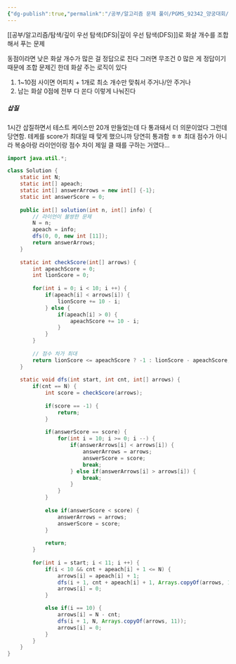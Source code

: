 ```yaml
---
{"dg-publish":true,"permalink":"/공부/알고리즘 문제 풀이/PGMS_92342_양궁대회/","dgPassFrontmatter":true}
---
```


[[공부/알고리즘/탐색/깊이 우선 탐색(DFS)\|깊이 우선 탐색(DFS)]]로 화살 개수를 조합해서 푸는 문제

동점이라면 낮은 화살 개수가 많은 걸 정답으로 친다
그러면 무조건 0 많은 게 정답이기 때문에 조합 문제긴 한데 화살 주는 로직이 있다
1) 1~10점 사이면 어피치 + 1개로 최소 개수만 맞춰서 주거나/안 주거나
2) 남는 화살 0점에 전부 다 쏜다
이렇게 나눠진다
##### 삽질
1시간 삽질하면서 테스트 케이스만 20개 만들었는데 다 통과돼서 더 의문이었다
그런데 당연함. 테케를 score가 최대일 때 맞게 했으니까 당연히 통과함 ㅎㅎ
최대 점수가 아니라 복숭아랑 라이언이랑 점수 차이 제일 클 때를 구하는 거였다...

```java
import java.util.*;

class Solution {    
    static int N;
    static int[] apeach;
    static int[] answerArrows = new int[] {-1};
    static int answerScore = 0;
    
    public int[] solution(int n, int[] info) {
        // 라이언이 불쌍한 문제
        N = n;
        apeach = info;
        dfs(0, 0, new int [11]);
        return answerArrows;
    }
    
    static int checkScore(int[] arrows) {
        int apeachScore = 0;
        int lionScore = 0;
        
        for(int i = 0; i < 10; i ++) {
            if(apeach[i] < arrows[i]) {
                lionScore += 10 - i;
            } else {
                if(apeach[i] > 0) {
                    apeachScore += 10 - i;
                }
            }
        }
        
        // 점수 차가 최대
        return lionScore <= apeachScore ? -1 : lionScore - apeachScore;
    }
    
    static void dfs(int start, int cnt, int[] arrows) {
        if(cnt == N) {
            int score = checkScore(arrows);
            
            if(score == -1) {
                return;
            }
            
            if(answerScore == score) {
                for(int i = 10; i >= 0; i --) {
                    if(answerArrows[i] < arrows[i]) {
                        answerArrows = arrows;
                        answerScore = score;
                        break;
                    } else if(answerArrows[i] > arrows[i]) {
                        break;
                    }
                }
            }
            
            else if(answerScore < score) {
                answerArrows = arrows;
                answerScore = score;
            }
            
            return;
        }
        
        for(int i = start; i < 11; i ++) {
            if(i < 10 && cnt + apeach[i] + 1 <= N) {
                arrows[i] = apeach[i] + 1;
                dfs(i + 1, cnt + apeach[i] + 1, Arrays.copyOf(arrows, 11));
                arrows[i] = 0;
            }

            else if(i == 10) {
                arrows[i] = N - cnt;
                dfs(i + 1, N, Arrays.copyOf(arrows, 11));
                arrows[i] = 0;
            }
        }
    }
}
```